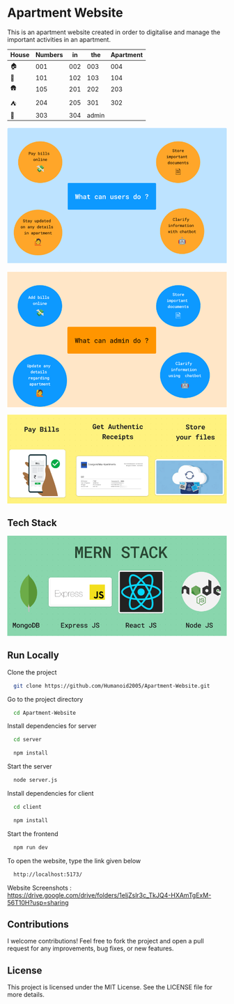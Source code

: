 # Apartment Website

This is an apartment website created in order to digitalise and manage the important activities in an apartment.

| House | Numbers | in  | the | Apartment |
| ----- | ------- | --- | --- | --------- |
| 🏠   | 001 | 002 | 003       | 004 |
| 🏡   | 101 | 102 | 103       | 104 |
| 🛖   | 105 | 201 | 202       | 203 |
| ⛺   | 204 | 205 | 301       | 302 |
| 🌇   | 303 | 304 | admin     |     |     

![User Functions](./readme_images/user_functions.png)

![Admin Functions](./readme_images/admin_functions.png)

![Features](./readme_images/features.png)

## Tech Stack

![Tech Stack](./readme_images/mern_stack.png)


## Run Locally

Clone the project

```bash
  git clone https://github.com/Humanoid2005/Apartment-Website.git
```

Go to the project directory

```bash
  cd Apartment-Website
```

Install dependencies for server

```bash
  cd server
```

```bash
  npm install
```

Start the server

```bash
  node server.js
```

Install dependencies for client

```bash
  cd client
```

```bash
  npm install
```

Start the frontend

```bash
  npm run dev
```

To open the website, type the link given below

```bash
  http://localhost:5173/
```
Website Screenshots : https://drive.google.com/drive/folders/1eljZslr3c_TkJQ4-HXAmTgExM-56T10H?usp=sharing

## Contributions
I welcome contributions! Feel free to fork the project and open a pull request for any improvements, bug fixes, or new features.

## License
This project is licensed under the MIT License. See the LICENSE file for more details.
